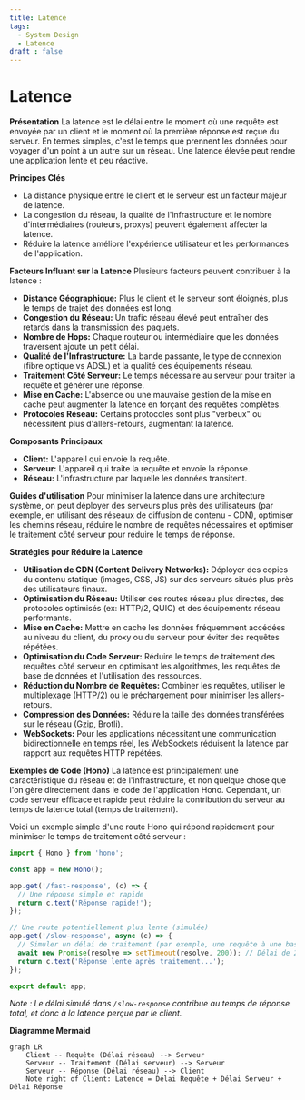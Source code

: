 ```yaml
---
title: Latence
tags:
  - System Design
  - Latence
draft : false
---
```


# Latence

**Présentation**
La latence est le délai entre le moment où une requête est envoyée par un client et le moment où la première réponse est reçue du serveur. En termes simples, c'est le temps que prennent les données pour voyager d'un point à un autre sur un réseau. Une latence élevée peut rendre une application lente et peu réactive.

**Principes Clés**
- La distance physique entre le client et le serveur est un facteur majeur de latence.
- La congestion du réseau, la qualité de l'infrastructure et le nombre d'intermédiaires (routeurs, proxys) peuvent également affecter la latence.
- Réduire la latence améliore l'expérience utilisateur et les performances de l'application.

**Facteurs Influant sur la Latence**
Plusieurs facteurs peuvent contribuer à la latence :
- **Distance Géographique:** Plus le client et le serveur sont éloignés, plus le temps de trajet des données est long.
- **Congestion du Réseau:** Un trafic réseau élevé peut entraîner des retards dans la transmission des paquets.
- **Nombre de Hops:** Chaque routeur ou intermédiaire que les données traversent ajoute un petit délai.
- **Qualité de l'Infrastructure:** La bande passante, le type de connexion (fibre optique vs ADSL) et la qualité des équipements réseau.
- **Traitement Côté Serveur:** Le temps nécessaire au serveur pour traiter la requête et générer une réponse.
- **Mise en Cache:** L'absence ou une mauvaise gestion de la mise en cache peut augmenter la latence en forçant des requêtes complètes.
- **Protocoles Réseau:** Certains protocoles sont plus "verbeux" ou nécessitent plus d'allers-retours, augmentant la latence.

**Composants Principaux**
- **Client:** L'appareil qui envoie la requête.
- **Serveur:** L'appareil qui traite la requête et envoie la réponse.
- **Réseau:** L'infrastructure par laquelle les données transitent.

**Guides d'utilisation**
Pour minimiser la latence dans une architecture système, on peut déployer des serveurs plus près des utilisateurs (par exemple, en utilisant des réseaux de diffusion de contenu - CDN), optimiser les chemins réseau, réduire le nombre de requêtes nécessaires et optimiser le traitement côté serveur pour réduire le temps de réponse.

**Stratégies pour Réduire la Latence**
- **Utilisation de CDN (Content Delivery Networks):** Déployer des copies du contenu statique (images, CSS, JS) sur des serveurs situés plus près des utilisateurs finaux.
- **Optimisation du Réseau:** Utiliser des routes réseau plus directes, des protocoles optimisés (ex: HTTP/2, QUIC) et des équipements réseau performants.
- **Mise en Cache:** Mettre en cache les données fréquemment accédées au niveau du client, du proxy ou du serveur pour éviter des requêtes répétées.
- **Optimisation du Code Serveur:** Réduire le temps de traitement des requêtes côté serveur en optimisant les algorithmes, les requêtes de base de données et l'utilisation des ressources.
- **Réduction du Nombre de Requêtes:** Combiner les requêtes, utiliser le multiplexage (HTTP/2) ou le préchargement pour minimiser les allers-retours.
- **Compression des Données:** Réduire la taille des données transférées sur le réseau (Gzip, Brotli).
- **WebSockets:** Pour les applications nécessitant une communication bidirectionnelle en temps réel, les WebSockets réduisent la latence par rapport aux requêtes HTTP répétées.

**Exemples de Code (Hono)**
La latence est principalement une caractéristique du réseau et de l'infrastructure, et non quelque chose que l'on gère directement dans le code de l'application Hono. Cependant, un code serveur efficace et rapide peut réduire la contribution du serveur au temps de latence total (temps de traitement).

Voici un exemple simple d'une route Hono qui répond rapidement pour minimiser le temps de traitement côté serveur :

```typescript
import { Hono } from 'hono';

const app = new Hono();

app.get('/fast-response', (c) => {
  // Une réponse simple et rapide
  return c.text('Réponse rapide!');
});

// Une route potentiellement plus lente (simulée)
app.get('/slow-response', async (c) => {
  // Simuler un délai de traitement (par exemple, une requête à une base de données lente)
  await new Promise(resolve => setTimeout(resolve, 200)); // Délai de 200ms
  return c.text('Réponse lente après traitement...');
});

export default app;
```
*Note : Le délai simulé dans `/slow-response` contribue au temps de réponse total, et donc à la latence perçue par le client.*

**Diagramme Mermaid**
```mermaid
graph LR
    Client -- Requête (Délai réseau) --> Serveur
    Serveur -- Traitement (Délai serveur) --> Serveur
    Serveur -- Réponse (Délai réseau) --> Client
    Note right of Client: Latence = Délai Requête + Délai Serveur + Délai Réponse